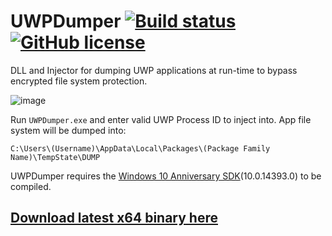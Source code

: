 # UWPDumper [![Build status](https://ci.appveyor.com/api/projects/status/ys3yvpv0bdel15sx?svg=true)](https://ci.appveyor.com/project/Wunkolo/uwpdumper) [![GitHub license](https://img.shields.io/badge/license-MIT-blue.svg)](https://raw.githubusercontent.com/Wunkolo/UWPDumper/master/LICENSE)
DLL and Injector for dumping UWP applications at run-time to bypass encrypted file system protection.

![image](https://cloud.githubusercontent.com/assets/644247/21703101/80092eaa-d364-11e6-87cc-c7fba97bd743.png)

Run `UWPDumper.exe` and enter valid UWP Process ID to inject into.
App file system will be dumped into:

`C:\Users\(Username)\AppData\Local\Packages\(Package Family Name)\TempState\DUMP`

UWPDumper requires the [Windows 10 Anniversary SDK](https://developer.microsoft.com/en-us/windows/downloads/windows-10-sdk)(10.0.14393.0) to be compiled.

## [Download latest x64 binary here](https://ci.appveyor.com/project/Wunkolo/uwpdumper/build/artifacts)